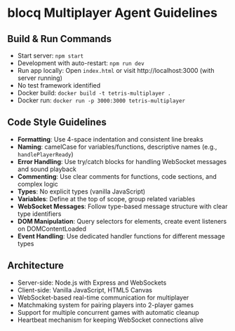 # blocq Multiplayer Agent Guidelines

## Build & Run Commands
- Start server: `npm start`
- Development with auto-restart: `npm run dev`
- Run app locally: Open `index.html` or visit http://localhost:3000 (with server running)
- No test framework identified
- Docker build: `docker build -t tetris-multiplayer .`
- Docker run: `docker run -p 3000:3000 tetris-multiplayer`

## Code Style Guidelines
- **Formatting**: Use 4-space indentation and consistent line breaks
- **Naming**: camelCase for variables/functions, descriptive names (e.g., `handlePlayerReady`)
- **Error Handling**: Use try/catch blocks for handling WebSocket messages and sound playback
- **Commenting**: Use clear comments for functions, code sections, and complex logic
- **Types**: No explicit types (vanilla JavaScript)
- **Variables**: Define at the top of scope, group related variables
- **WebSocket Messages**: Follow type-based message structure with clear type identifiers
- **DOM Manipulation**: Query selectors for elements, create event listeners on DOMContentLoaded
- **Event Handling**: Use dedicated handler functions for different message types

## Architecture
- Server-side: Node.js with Express and WebSockets
- Client-side: Vanilla JavaScript, HTML5 Canvas
- WebSocket-based real-time communication for multiplayer
- Matchmaking system for pairing players into 2-player games
- Support for multiple concurrent games with automatic cleanup
- Heartbeat mechanism for keeping WebSocket connections alive